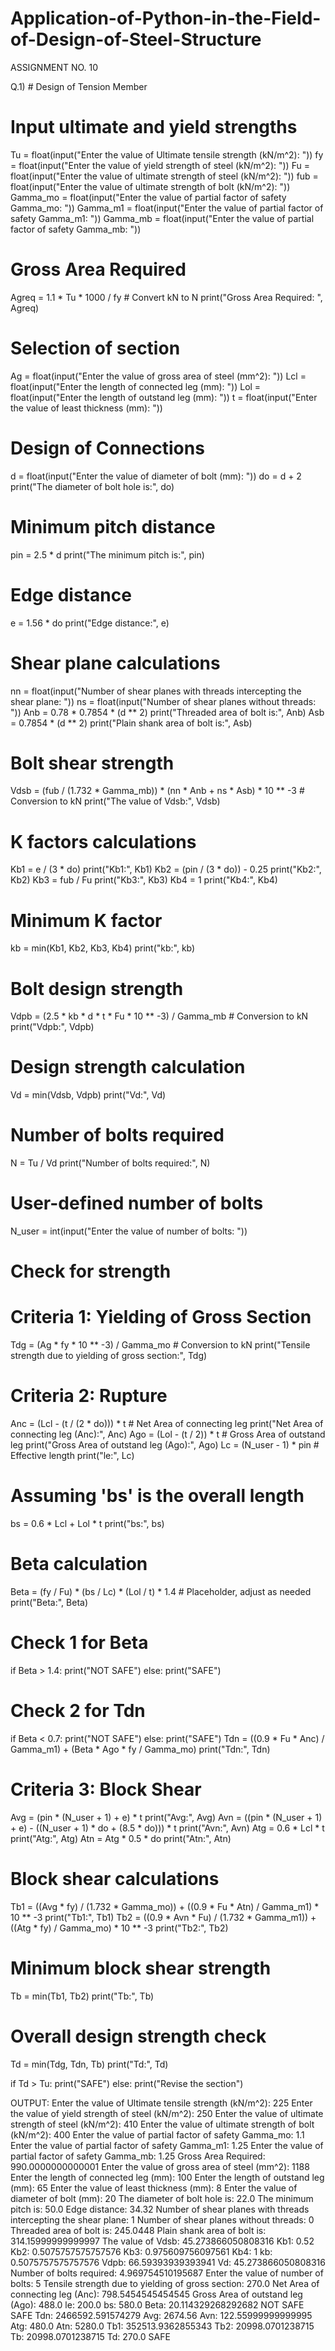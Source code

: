# Application-of-Python-in-the-Field-of-Design-of-Steel-Structure
ASSIGNMENT NO. 10


Q.1) # Design of Tension Member

# Input ultimate and yield strengths
Tu = float(input("Enter the value of Ultimate tensile strength (kN/m^2): "))
fy = float(input("Enter the value of yield strength of steel (kN/m^2): "))
Fu = float(input("Enter the value of ultimate strength of steel (kN/m^2): "))
fub = float(input("Enter the value of ultimate strength of bolt (kN/m^2): "))
Gamma_mo = float(input("Enter the value of partial factor of safety Gamma_mo: "))
Gamma_m1 = float(input("Enter the value of partial factor of safety Gamma_m1: "))
Gamma_mb = float(input("Enter the value of partial factor of safety Gamma_mb: "))

# Gross Area Required
Agreq = 1.1 * Tu * 1000 / fy  # Convert kN to N
print("Gross Area Required: ", Agreq)

# Selection of section
Ag = float(input("Enter the value of gross area of steel (mm^2): "))
Lcl = float(input("Enter the length of connected leg (mm): "))
Lol = float(input("Enter the length of outstand leg (mm): "))
t = float(input("Enter the value of least thickness (mm): "))

# Design of Connections
d = float(input("Enter the value of diameter of bolt (mm): "))
do = d + 2
print("The diameter of bolt hole is:", do)

# Minimum pitch distance
pin = 2.5 * d
print("The minimum pitch is:", pin)

# Edge distance
e = 1.56 * do
print("Edge distance:", e)

# Shear plane calculations
nn = float(input("Number of shear planes with threads intercepting the shear plane: "))
ns = float(input("Number of shear planes without threads: "))
Anb = 0.78 * 0.7854 * (d ** 2)
print("Threaded area of bolt is:", Anb)
Asb = 0.7854 * (d ** 2)
print("Plain shank area of bolt is:", Asb)

# Bolt shear strength
Vdsb = (fub / (1.732 * Gamma_mb)) * (nn * Anb + ns * Asb) * 10 ** -3  # Conversion to kN
print("The value of Vdsb:", Vdsb)

# K factors calculations
Kb1 = e / (3 * do)
print("Kb1:", Kb1)
Kb2 = (pin / (3 * do)) - 0.25
print("Kb2:", Kb2)
Kb3 = fub / Fu
print("Kb3:", Kb3)
Kb4 = 1
print("Kb4:", Kb4)

# Minimum K factor
kb = min(Kb1, Kb2, Kb3, Kb4)
print("kb:", kb)

# Bolt design strength
Vdpb = (2.5 * kb * d * t * Fu * 10 ** -3) / Gamma_mb  # Conversion to kN
print("Vdpb:", Vdpb)

# Design strength calculation
Vd = min(Vdsb, Vdpb)
print("Vd:", Vd)

# Number of bolts required
N = Tu / Vd
print("Number of bolts required:", N)

# User-defined number of bolts
N_user = int(input("Enter the value of number of bolts: "))

# Check for strength
# Criteria 1: Yielding of Gross Section
Tdg = (Ag * fy * 10 ** -3) / Gamma_mo  # Conversion to kN
print("Tensile strength due to yielding of gross section:", Tdg)

# Criteria 2: Rupture
Anc = (Lcl - (t / (2 * do))) * t  # Net Area of connecting leg
print("Net Area of connecting leg (Anc):", Anc)
Ago = (Lol - (t / 2)) * t  # Gross Area of outstand leg
print("Gross Area of outstand leg (Ago):", Ago)
Lc = (N_user - 1) * pin  # Effective length
print("le:", Lc)

# Assuming 'bs' is the overall length
bs = 0.6 * Lcl + Lol * t
print("bs:", bs)

# Beta calculation
Beta = (fy / Fu) * (bs / Lc) * (Lol / t) * 1.4  # Placeholder, adjust as needed
print("Beta:", Beta)

# Check 1 for Beta
if Beta > 1.4:
    print("NOT SAFE")
else:
    print("SAFE")

# Check 2 for Tdn
if Beta < 0.7:
    print("NOT SAFE")
else:
    print("SAFE")
    Tdn = ((0.9 * Fu * Anc) / Gamma_m1) + (Beta * Ago * fy / Gamma_mo)
    print("Tdn:", Tdn)

# Criteria 3: Block Shear
Avg = (pin * (N_user + 1) + e) * t
print("Avg:", Avg)
Avn = ((pin * (N_user + 1) + e) - ((N_user + 1) * do + (8.5 * do))) * t
print("Avn:", Avn)
Atg = 0.6 * Lcl * t
print("Atg:", Atg)
Atn = Atg * 0.5 * do
print("Atn:", Atn)

# Block shear calculations
Tb1 = ((Avg * fy) / (1.732 * Gamma_mo)) + ((0.9 * Fu * Atn) / Gamma_m1) * 10 ** -3
print("Tb1:", Tb1)
Tb2 = ((0.9 * Avn * Fu) / (1.732 * Gamma_m1)) + ((Atg * fy) / Gamma_mo) * 10 ** -3
print("Tb2:", Tb2)

# Minimum block shear strength
Tb = min(Tb1, Tb2)
print("Tb:", Tb)

# Overall design strength check
Td = min(Tdg, Tdn, Tb)
print("Td:", Td)

if Td > Tu:
    print("SAFE")
else:
    print("Revise the section")



OUTPUT:
Enter the value of Ultimate tensile strength (kN/m^2): 225
Enter the value of yield strength of steel (kN/m^2): 250
Enter the value of ultimate strength of steel (kN/m^2): 410
Enter the value of ultimate strength of bolt (kN/m^2): 400
Enter the value of partial factor of safety Gamma_mo: 1.1
Enter the value of partial factor of safety Gamma_m1: 1.25
Enter the value of partial factor of safety Gamma_mb: 1.25
Gross Area Required:  990.0000000000001
Enter the value of gross area of steel (mm^2): 1188
Enter the length of connected leg (mm): 100
Enter the length of outstand leg (mm): 65
Enter the value of least thickness (mm): 8
Enter the value of diameter of bolt (mm): 20
The diameter of bolt hole is: 22.0
The minimum pitch is: 50.0
Edge distance: 34.32
Number of shear planes with threads intercepting the shear plane: 1
Number of shear planes without threads: 0
Threaded area of bolt is: 245.0448
Plain shank area of bolt is: 314.15999999999997
The value of Vdsb: 45.273866050808316
Kb1: 0.52
Kb2: 0.5075757575757576
Kb3: 0.975609756097561
Kb4: 1
kb: 0.5075757575757576
Vdpb: 66.59393939393941
Vd: 45.273866050808316
Number of bolts required: 4.969754510195687
Enter the value of number of bolts: 5
Tensile strength due to yielding of gross section: 270.0
Net Area of connecting leg (Anc): 798.5454545454545
Gross Area of outstand leg (Ago): 488.0
le: 200.0
bs: 580.0
Beta: 20.114329268292682
NOT SAFE
SAFE
Tdn: 2466592.591574279
Avg: 2674.56
Avn: 122.55999999999995
Atg: 480.0
Atn: 5280.0
Tb1: 352513.9362855343
Tb2: 20998.0701238715
Tb: 20998.0701238715
Td: 270.0
SAFE
